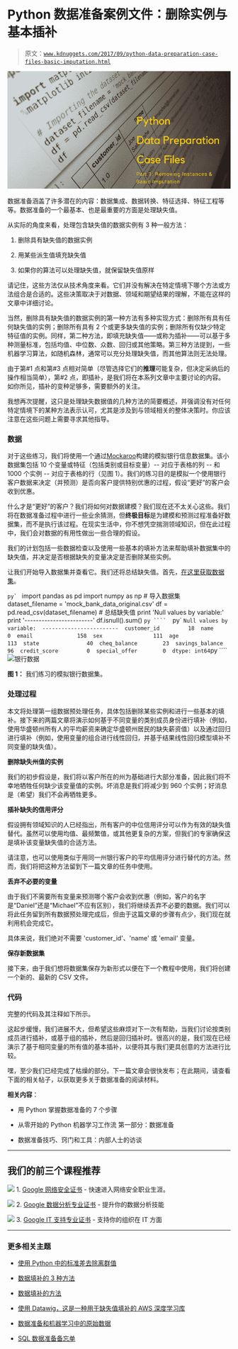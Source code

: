 # Python 数据准备案例文件：删除实例与基本插补

> 原文：[`www.kdnuggets.com/2017/09/python-data-preparation-case-files-basic-imputation.html`](https://www.kdnuggets.com/2017/09/python-data-preparation-case-files-basic-imputation.html)

![基本插补](img/136f58512f2655eb9fcfe8fe229e5386.png)

数据准备涵盖了许多潜在的内容：数据集成、数据转换、特征选择、特征工程等等。数据准备的一个最基本、也是最重要的方面是处理缺失值。

从实际的角度来看，处理包含缺失值的数据实例有 3 种一般方法：

1.  删除具有缺失值的数据实例

1.  用某些派生值填充缺失值

1.  如果你的算法可以处理缺失值，就保留缺失值原样

请记住，这些方法仅从技术角度来看。它们并没有解决在特定情境下哪个方法或方法组合是合适的。这些决策取决于对数据、领域和期望结果的理解，不能在这样的文章中详细讨论。

当然，删除具有缺失值的数据实例的第一种方法有多种实现方式：删除所有具有任何缺失值的实例；删除所有具有 2 个或更多缺失值的实例；删除所有仅缺少特定特征值的实例。同样，第二种方法，即填充缺失值——或称为插补——可以基于多种测量标准，包括均值、中位数、众数、回归或其他策略。第三种方法提到，一些机器学习算法，如随机森林，通常可以充分处理缺失值，而其他算法则无法处理。

由于第#1 点和第#3 点相对简单（尽管选择它们的**推理**可能复杂，但决定采纳后的操作相当简单），第#2 点，即插补，是我们将在本系列文章中主要讨论的内容。如你所见，插补的变种足够多，需要额外的关注。

我想再次提醒，这只是处理缺失数据值的几种方法的简要概述，并强调没有对任何特定情境下的某种方法表示认可，尤其是涉及到与领域相关的整体决策时。你应该注意在这些问题上需要寻求其他指导。

### 数据

对于这些练习，我们将使用一个通过[Mockaroo](https://www.mockaroo.com/)构建的模拟银行信息数据集。该小数据集包括 10 个变量或特征（包括类别或目标变量）-- 对应于表格的列 -- 和 1000 个实例 -- 对应于表格的行（见图 1）。我们的练习目的是模拟一个使用银行客户数据来决定（并预测）是否向客户提供特别优惠的过程，假设“更好”的客户会收到优惠。

什么才是“更好”的客户？我们将如何对数据建模？我们现在还不太关心这些。我们将在数据准备过程中进行一些业余猜测，但**终极目标**是为建模和预测过程准备好数据集，而不是执行该过程。在现实生活中，你不想凭空揣测领域知识，但在此过程中，我们会对数据的有用性做出一些合理的假设。

我们的计划包括一些数据检查以及使用一些基本的填补方法来帮助填补数据集中的缺失值，并决定是否根据缺失的变量决定是否删除某些实例。

让我们开始导入数据集并查看它。我们还将总结缺失值。首先，[在这里获取数据集](https://drive.google.com/file/d/0B6GhBwm5vaB2S3V6bXdBNE1jLUU/view?usp=sharing)。

```py` ``` import pandas as pd  import numpy as np    # 导入数据集  dataset_filename = 'mock_bank_data_original.csv'  df = pd.read_csv(dataset_filename)    # 总结缺失值  print 'Null values by variable:'  print '------------------------'  df.isnull().sum() ```py ````  ```py` ``` Null values by variable:  ------------------------  customer_id         18  name                 0  email              158  sex                111  age                113  state               40  cheq_balance        23  savings_balance     96  credit_score         0  special_offer        0  dtype: int64 ```py ```` ![银行数据](img/b084dbd6d8e7cb9b84cc90d63eca151f.png)

**图 1：** 我们练习的模拟银行数据集。

### 处理过程

本文将处理第一组数据预处理任务，具体包括删除某些实例和进行一些基本的填补。接下来的两篇文章将演示如何基于不同变量的类别成员身份进行填补（例如，使用华盛顿州所有人的平均薪资来确定华盛顿州居民的缺失薪资值）以及通过回归进行填补（例如，使用变量的组合进行线性回归，并基于结果线性回归模型填补不同变量的缺失值）。

**删除缺失州值的实例**

我们的初步假设是，我们将以客户所在的州为基础进行大部分准备，因此我们将不幸地牺牲任何缺少该变量值的实例。坏消息是我们将减少到 960 个实例；好消息是（希望）我们不会再牺牲更多。

**插补缺失的信用评分**

假设拥有领域知识的人已经指出，所有客户的中位信用评分可以作为有效的缺失值替代。虽然可以使用均值、最频繁值，或其他更复杂的方案，但我们的专家确保这是填补该变量缺失值的合适方法。

请注意，也可以使用类似于用同一州银行客户的平均信用评分进行替代的方法。然而，我们将把这种方法留到下一篇文章的任务中使用。

**丢弃不必要的变量**

由于我们不需要所有变量来预测哪个客户会收到优惠（例如，客户的名字是“Daniel”还是“Michael”不应有区别），我们将继续丢弃不必要的数据。我们可以将此任务留到所有数据预处理完成后，但由于这篇文章的步骤有点少，我们现在就利用机会完成它。

具体来说，我们绝对不需要 'customer_id'、'name' 或 'email' 变量。

**保存新数据集**

接下来，由于我们想将数据集保存为新形式以便在下一个教程中使用，我们将创建一个新的、最新的 CSV 文件。

### 代码

完整的代码及其注释如下所示。

这起步缓慢，我们进展不大，但希望这些麻烦对下一次有帮助，当我们讨论按类别成员进行插补，或基于组的插补，然后是回归插补时。很高兴的是，我们现在已经演示了基于相同变量的所有值的基本插补，以便将其与我们更具创意的方法进行比较。

嘿，至少我们已经完成了枯燥的部分。下一篇文章会很快发布；在此期间，请查看下面的相关帖子，以获取更多关于数据准备的阅读材料。

**相关内容**：

+   用 Python 掌握数据准备的 7 个步骤

+   从零开始的 Python 机器学习工作流 第一部分：数据准备

+   数据准备技巧、窍门和工具：内部人士的访谈

* * *

## 我们的前三个课程推荐

![](img/0244c01ba9267c002ef39d4907e0b8fb.png) 1\. [Google 网络安全证书](https://www.kdnuggets.com/google-cybersecurity) - 快速进入网络安全职业生涯。

![](img/e225c49c3c91745821c8c0368bf04711.png) 2\. [Google 数据分析专业证书](https://www.kdnuggets.com/google-data-analytics) - 提升你的数据分析技能

![](img/0244c01ba9267c002ef39d4907e0b8fb.png) 3\. [Google IT 支持专业证书](https://www.kdnuggets.com/google-itsupport) - 支持你的组织在 IT 方面

* * *

### 更多相关主题

+   [使用 Python 中的标准差去除离群值](https://www.kdnuggets.com/2017/02/removing-outliers-standard-deviation-python.html)

+   [数据填补的 3 种方法](https://www.kdnuggets.com/2022/12/3-approaches-data-imputation.html)

+   [数据填补的方法](https://www.kdnuggets.com/2023/01/approaches-data-imputation.html)

+   [使用 Datawig，这是一种用于缺失值填补的 AWS 深度学习库](https://www.kdnuggets.com/2021/12/datawig-aws-deep-learning-library-missing-value-imputation.html)

+   [数据准备和机器学习中的原始数据](https://www.kdnuggets.com/2022/07/data-preparation-raw-data-machine-learning.html)

+   [SQL 数据准备备忘单](https://www.kdnuggets.com/2021/05/data-preparation-sql-cheat-sheet.html)
